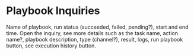 # Playbook Inquiries

Name of playbook, run status (succeeded, failed, pending?), start and end time. Open the inquiry, see more details such as the task name, action name?, playbook description, type (channel?), result, logs, run playbook button, see execution history button.
